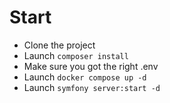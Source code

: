 # Start
- Clone the project
- Launch ````composer install````
- Make sure you got the right .env
- Launch ````docker compose up -d````
- Launch ```symfony server:start -d```
